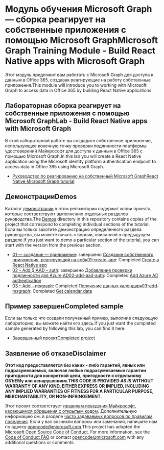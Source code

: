 # <a name="microsoft-graph-training-module---build-react-native-apps-with-microsoft-graph"></a><span data-ttu-id="6b1f1-101">Модуль обучения Microsoft Graph — сборка реагирует на собственные приложения с помощью Microsoft Graph</span><span class="sxs-lookup"><span data-stu-id="6b1f1-101">Microsoft Graph Training Module - Build React Native apps with Microsoft Graph</span></span>

<span data-ttu-id="6b1f1-102">Этот модуль предложит вам работать с Microsoft Graph для доступа к данным в Office 365, создавая реагирующие на работу собственные приложения.</span><span class="sxs-lookup"><span data-stu-id="6b1f1-102">This module will introduce you to working with Microsoft Graph to access data in Office 365 by building React Native applications.</span></span>

## <a name="lab---build-react-native-apps-with-microsoft-graph"></a><span data-ttu-id="6b1f1-103">Лабораторная сборка реагирует на собственные приложения с помощью Microsoft Graph</span><span class="sxs-lookup"><span data-stu-id="6b1f1-103">Lab - Build React Native apps with Microsoft Graph</span></span>

<span data-ttu-id="6b1f1-104">В этой лабораторной работе вы создадите собственное приложение, использующее конечную точку проверки подлинности платформы удостоверений Майкрософт для доступа к данным в Office 365 с помощью Microsoft Graph.</span><span class="sxs-lookup"><span data-stu-id="6b1f1-104">In this lab you will create a React Native application using the Microsoft identity platform authentication endpoint to access data in Office 365 using Microsoft Graph.</span></span>

- [<span data-ttu-id="6b1f1-105">Руководство по реагированию на собственный Microsoft Graph</span><span class="sxs-lookup"><span data-stu-id="6b1f1-105">React Native Microsoft Graph tutorial</span></span>](https://docs.microsoft.com/graph/tutorials/react-native)

## <a name="demos"></a><span data-ttu-id="6b1f1-106">Демонстрации</span><span class="sxs-lookup"><span data-stu-id="6b1f1-106">Demos</span></span>

<span data-ttu-id="6b1f1-107">Каталог [демонстрации](./demos) в этом репозитории содержит копии проекта, которые соответствуют выполнению отдельных разделов руководства.</span><span class="sxs-lookup"><span data-stu-id="6b1f1-107">The [Demos](./demos) directory in this repository contains copies of the project that correspond to completing individual sections of the tutorial.</span></span> <span data-ttu-id="6b1f1-108">Если вы только захотите демонстрацию определенного раздела руководства, вы можете начать с версии, описанной в предыдущем разделе.</span><span class="sxs-lookup"><span data-stu-id="6b1f1-108">If you just want to demo a particular section of the tutorial, you can start with the version from the previous section.</span></span>

- <span data-ttu-id="6b1f1-109">[01 — создание — приложение](demos/01-create-app): завершено [Создание собственного приложения, реагирующий на себя](https://docs.microsoft.com/graph/tutorials/react-native?tutorial-step=1)</span><span class="sxs-lookup"><span data-stu-id="6b1f1-109">[01-create-app](demos/01-create-app): Completed [Create a React Native app](https://docs.microsoft.com/graph/tutorials/react-native?tutorial-step=1)</span></span>
- <span data-ttu-id="6b1f1-110">[02 – Add $ AAD – auth](demos/02-add-aad-auth): завершено [Добавление проверки подлинности для Azure AD](https://docs.microsoft.com/graph/tutorials/react-native?tutorial-step=3)</span><span class="sxs-lookup"><span data-stu-id="6b1f1-110">[02-add-aad-auth](demos/02-add-aad-auth): Completed [Add Azure AD authentication](https://docs.microsoft.com/graph/tutorials/react-native?tutorial-step=3)</span></span>
- <span data-ttu-id="6b1f1-111">[03 – Add – msgraph](demos/03-add-msgraph): Completed [Получение данных календаря](https://docs.microsoft.com/graph/tutorials/react-native?tutorial-step=4)</span><span class="sxs-lookup"><span data-stu-id="6b1f1-111">[03-add-msgraph](demos/03-add-msgraph): Completed [Get calendar data](https://docs.microsoft.com/graph/tutorials/react-native?tutorial-step=4)</span></span>

## <a name="completed-sample"></a><span data-ttu-id="6b1f1-112">Пример завершен</span><span class="sxs-lookup"><span data-stu-id="6b1f1-112">Completed sample</span></span>

<span data-ttu-id="6b1f1-113">Если вы только что создали полученный пример, выполнив следующую лабораторию, вы можете найти его здесь.</span><span class="sxs-lookup"><span data-stu-id="6b1f1-113">If you just want the completed sample generated by following this lab, you can find it here.</span></span>

- [<span data-ttu-id="6b1f1-114">Завершенный проект</span><span class="sxs-lookup"><span data-stu-id="6b1f1-114">Completed project</span></span>](demos/03-add-msgraph)

## <a name="disclaimer"></a><span data-ttu-id="6b1f1-115">Заявление об отказе</span><span class="sxs-lookup"><span data-stu-id="6b1f1-115">Disclaimer</span></span>

<span data-ttu-id="6b1f1-116">**Этот код предоставляется без каких *-* либо гарантий, явных или подразумеваемых, включая любые подразумеваемые гарантии пригодности для конкретной цели, пригодности к отдельному ОБЪЕМу или ненарушениям.**</span><span class="sxs-lookup"><span data-stu-id="6b1f1-116">**THIS CODE IS PROVIDED *AS IS* WITHOUT WARRANTY OF ANY KIND, EITHER EXPRESS OR IMPLIED, INCLUDING ANY IMPLIED WARRANTIES OF FITNESS FOR A PARTICULAR PURPOSE, MERCHANTABILITY, OR NON-INFRINGEMENT.**</span></span>

<span data-ttu-id="6b1f1-p102">Этот проект соответствует [правилам поведения Майкрософт, касающимся обращения с открытым кодом](https://opensource.microsoft.com/codeofconduct/). Дополнительную информацию см. в разделе [часто задаваемых вопросов по правилам поведения](https://opensource.microsoft.com/codeofconduct/faq/). Если у вас возникли вопросы или замечания, напишите нам по адресу [opencode@microsoft.com](mailto:opencode@microsoft.com).</span><span class="sxs-lookup"><span data-stu-id="6b1f1-p102">This project has adopted the [Microsoft Open Source Code of Conduct](https://opensource.microsoft.com/codeofconduct/). For more information, see the [Code of Conduct FAQ](https://opensource.microsoft.com/codeofconduct/faq/) or contact [opencode@microsoft.com](mailto:opencode@microsoft.com) with any additional questions or comments.</span></span>
